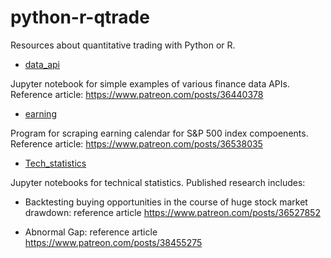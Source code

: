 # python-r-qtrade
Resources about quantitative trading with Python or R.

* [data_api](https://github.com/willbillionquant/python-r-qtrade/tree/master/data_api)

Jupyter notebook for simple examples of various finance data APIs. Reference article:
https://www.patreon.com/posts/36440378

* [earning](https://github.com/willbillionquant/python-r-qtrade/tree/master/earning)

Program for scraping earning calendar for S&P 500 index compoenents. Reference article:
https://www.patreon.com/posts/36538035

* [Tech_statistics](https://github.com/willbillionquant/python-r-qtrade/tree/master/tech_statistics)

Jupyter notebooks for technical statistics. Published research includes:
- Backtesting buying opportunities in the course of huge stock market drawdown: reference article
  https://www.patreon.com/posts/36527852
  
- Abnormal Gap: reference article
  https://www.patreon.com/posts/38455275
